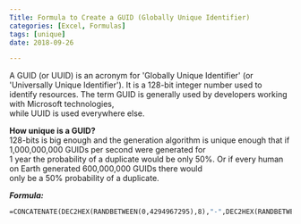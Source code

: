 ```yaml
---
Title: Formula to Create a GUID (Globally Unique Identifier)
categories: [Excel, Formulas]
tags: [unique]
date: 2018-09-26

---
```


A GUID (or UUID) is an acronym for 'Globally Unique Identifier' (or 'Universally Unique Identifier'). It is a 128-bit integer number used to identify resources. The term GUID is generally used by developers working with Microsoft technologies,										
while UUID is used everywhere else.

**How unique is a GUID?**  
128-bits is big enough and the generation algorithm is unique enough that if 1,000,000,000 GUIDs per second were generated for										
1 year the probability of a duplicate would be only 50%. Or if every human on Earth generated 600,000,000 GUIDs there would										
only be a 50% probability of a duplicate.										

***Formula:***  
```vb
=CONCATENATE(DEC2HEX(RANDBETWEEN(0,4294967295),8),"-",DEC2HEX(RANDBETWEEN(0,42949),4),"-",DEC2HEX(RANDBETWEEN(0,42949),4),"-",DEC2HEX(RANDBETWEEN(0,42949),4),"-",DEC2HEX(RANDBETWEEN(0,4294967295),8),DEC2HEX(RANDBETWEEN(0,42949),4))
```
